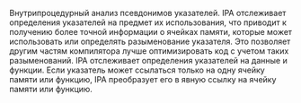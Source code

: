Внутрипроцедурный анализ псевдонимов указателей. 
IPA отслеживает определения указателей на предмет их использования, что приводит к получению более точной информации о ячейках памяти, которые может использовать или определять разыменование указателя. Это позволяет другим частям компилятора лучше оптимизировать код с учетом таких разыменований. IPA отслеживает определения указателей на данные и функции. Если указатель может ссылаться только на одну ячейку памяти или функцию, IPA преобразует его в явную ссылку на ячейку памяти или функцию.